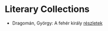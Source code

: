 # Literary Collections

- Dragomán, György: A fehér király [részletek](../_details/Dragom%C3%A1n%2C%20Gy%C3%B6rgy.md#id_1193)